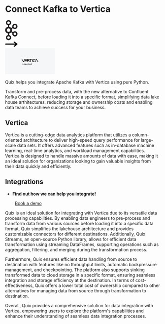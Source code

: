 # Connect Kafka to Vertica

<div class="connect-images cards blog-grid-card" markdown>
<div>
<img src="../images/kafka_logo.png" width="40px" />
</div>
<div>
<img src="../images/arrow.svg" width="40px" />
</div>
<div>
<img src="./images/vertica_1.jpg" />
</div>
</div>

Quix helps you integrate Apache Kafka with Vertica using pure Python.

Transform and pre-process data, with the new alternative to Confluent Kafka Connect, before loading it into a specific format, simplifying data lake house arthitectures, reducing storage and ownership costs and enabling data teams to achieve success for your business.

## Vertica

Vertica is a cutting-edge data analytics platform that utilizes a column-oriented architecture to deliver high-speed query performance for large-scale data sets. It offers advanced features such as in-database machine learning, real-time analytics, and workload management capabilities. Vertica is designed to handle massive amounts of data with ease, making it an ideal solution for organizations looking to gain valuable insights from their data quickly and efficiently.

## Integrations

<div class="grid cards" markdown>

- __Find out how we can help you integrate!__

    <a class="md-button md-button--primary" href="https://share.hsforms.com/1iW0TmZzKQMChk0lxd_tGiw4yjw2?__hstc=175542013.2303933fbd746c0ac86d9ccbe9bc9100.1728383268831.1729603416735.1729620918855.31&__hssc=175542013.1.1729620918855&__hsfp=2132701734" target="_blank" style="margin:.5rem;">Book a demo</a>

</div>


Quix is an ideal solution for integrating with Vertica due to its versatile data processing capabilities. By enabling data engineers to pre-process and transform data from various sources before loading it into a specific data format, Quix simplifies the lakehouse architecture and provides customizable connectors for different destinations. Additionally, Quix Streams, an open-source Python library, allows for efficient data transformation using streaming DataFrames, supporting operations such as aggregation, filtering, and merging during the transformation process.

Furthermore, Quix ensures efficient data handling from source to destination with features like no throughput limits, automatic backpressure management, and checkpointing. The platform also supports sinking transformed data to cloud storage in a specific format, ensuring seamless integration and storage efficiency at the destination. In terms of cost-effectiveness, Quix offers a lower total cost of ownership compared to other alternatives for managing data from source through transformation to destination.

Overall, Quix provides a comprehensive solution for data integration with Vertica, empowering users to explore the platform's capabilities and enhance their understanding of seamless data integration processes.

